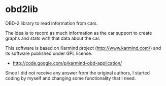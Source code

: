 obd2lib
=======

OBD-2 library to read information from cars.

The idea is to record as much information as the car support to create graphs
and stats with that data about the car.

This software is based on Karmind project (http://www.karmind.com/) and its
software published under GPL license.

 * http://code.google.com/p/karmind-obd-application/

Since I did not receive any answer from the original authors, I started coding
by myself and changing some functionality that I need.

